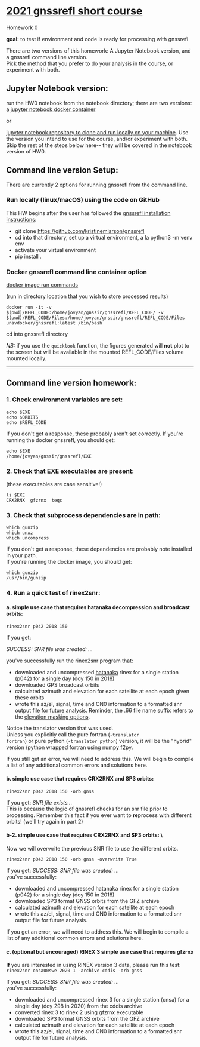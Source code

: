# [2021 gnssrefl short course](https://www.unavco.org/event/2021-gnss-interferometric-reflectometry/) 

Homework 0 

**goal:** to test if environment and code is ready for processing with gnssrefl

There are two versions of this homework:  A Jupyter Notebook version, and a gnssrefl command line version.  
Pick the method that you prefer to do your analysis in the course, or experiment with both.


## **Jupyter Notebook version:**

run the HW0 notebook from the notebook directory; there are two versions: a [jupyter notebook docker container](https://hub.docker.com/r/unavdocker/gnssrefl_jupyter)

or  

[jupyter notebook repository to clone and run locally on your machine](https://www.unavco.org/gitlab/gnss_reflectometry/gnssrefl_jupyter).  Use the version you intend to use for the course, and/or experiment with both. \
Skip the rest of the steps below here-- they will be covered in the notebook version of HW0.

## **Command line version Setup:**

There are currently 2 options for running gnssrefl from the command line.

### Run locally (linux/macOS) using the code on GitHub

This HW begins after the user has followed the [gnssrefl installation instructions](https://github.com/kristinemlarson/gnssrefl#environment):


* git clone https://github.com/kristinemlarson/gnssrefl
* cd into that directory, set up a virtual environment, a la python3 -m venv env
* activate your virtual environment
* pip install .

### Docker gnssrefl command line container option

[docker image run commands](https://www.unavco.org/gitlab/gnss_reflectometry/gnssrefl_docker#repo-for-gnssrefl-command-line-docker-image)

(run in directory location that you wish to store processed results)

<code>docker run -it -v $(pwd)/REFL_CODE:/home/jovyan/gnssir/gnssrefl/REFL_CODE/ -v $(pwd)/REFL_CODE/Files:/home/jovyan/gnssir/gnssrefl/REFL_CODE/Files unavdocker/gnssrefl:latest /bin/bash</code>

cd into gnssrefl directory

*NB:* if you use the <code>quicklook</code> function, the figures generated will **not** plot to the screen but will be available in the mounted REFL_CODE/Files volume mounted locally.




---

## **Command line version homework:**
### 1. Check environment variables are set:

<code>echo $EXE</code> \
<code>echo $ORBITS</code> \
<code>echo $REFL_CODE</code>

If you don't get a response, these probably aren't set correctly.  If you're running the docker gnssrefl,
you should get:

```console
echo $EXE
/home/jovyan/gnssir/gnssrefl/EXE
```

### 2. Check that EXE executables are present:
(these executables are case sensitive!)
```console
ls $EXE
CRX2RNX  gfzrnx  teqc
```

### 3. Check that subprocess dependencies are in path:

<code>which gunzip</code>\
<code>which unxz</code>\
<code>which uncompress</code>

If you don't get a response, these dependencies are probably note installed in your path. \
If you're running the docker image,
you should get:

```console
which gunzip
/usr/bin/gunzip
```
### 4. Run a quick test of rinex2snr:

#### a. simple use case that requires hatanaka decompression and broadcast orbits:

<code>rinex2snr p042 2018 150</code>


If you get:

*SUCCESS: SNR file was created: ...*

you've successfully run the rinex2snr program that:
* downloaded and uncompressed [hatanaka](https://www.unavco.org/data/gps-gnss/hatanaka/hatanaka.html) rinex for a single station (p042) for a single day (doy 150 in 2018)
* downloaded GPS broadcast orbits
* calculated azimuth and elevation for each satellite at each epoch given these orbits
* wrote this az/el, signal, time and CN0 information to a formatted snr output file
for future analysis.
Reminder, the .66 file name suffix refers to the
[elevation masking options](https://github.com/kristinemlarson/gnssrefl#iv-rinex2snr---extracting-snr-data-from-rinex-files-).

Notice the translator version that was used.  
Unless you explicitly call the pure fortran (<code>-translator fortran</code>) or pure python (<code>-translator python</code>) version, it will be the "hybrid" version (python wrapped fortran using [numpy f2py](https://numpy.org/devdocs/f2py/python-usage.html_).

If you still get an error, we will need to address this.
We will begin to compile a list of any additional common errors and solutions here.

#### b. simple use case that requires CRX2RNX and SP3 orbits:
<code>rinex2snr p042 2018 150 -orb gnss</code>

If you get:
*SNR file exists...*\
This is because the logic of gnssrefl checks for an snr file prior to processing.
Remember this fact if you ever want to **re**process with different orbits!  (we'll try again in part 2)

#### b-2.  simple use case that requires CRX2RNX and SP3 orbits: \
Now we will overwrite the previous SNR file to use the different orbits.

<code>rinex2snr p042 2018 150 -orb gnss -overwrite True</code>


If you get:
*SUCCESS: SNR file was created: ...*\
you've successfully:
* downloaded and uncompressed hatanaka rinex for a single station (p042)
for a single day (doy 150 in 2018)
* downloaded SP3 format GNSS orbits from the GFZ archive
* calculated azimuth and elevation for each satellite at each epoch
* wrote this az/el, signal, time and CN0 information to a formatted
snr output file for future analysis.

If you get an error, we will need to address this.
We will begin to compile a list of any additional common errors and solutions here.

#### c. (optional but encouraged) RINEX 3 simple use case that requires gfzrnx
**If** you are interested in using RINEX version 3 data, please run this test: \
<code>rinex2snr onsa00swe 2020 1 -archive cddis -orb gnss </code>

If you get:
*SUCCESS: SNR file was created: ...* \
you've successfully:
* downloaded and uncompressed rinex 3 for a single station (onsa)
for a single day (doy 298 in 2020) from the cddis archive
* converted rinex 3 to rinex 2 using gfzrnx executable
* downloaded SP3 format GNSS orbits from the GFZ archive
* calculated azimuth and elevation for each satellite at each epoch
* wrote this az/el, signal, time and CN0 information to a formatted
snr output file for future analysis.
